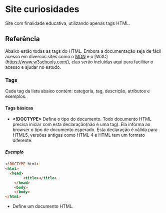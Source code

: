 # Site curiosidades
Site com finalidade educativa, utilizando apenas tags HTML.

## Referência
Abaixo estão todas as tags do HTML. Embora a documentação seja de fácil acesso em diversos sites como o [MDN](https://developer.mozilla.org/) e o [W3C] (https://www.w3schools.com/), elas serão incluídas aqui para facilitar o acesso e ajudar no estudo.

### Tags
Cada tag da lista abaixo contém: categoria, tag, descrição, atributos e exemplos.

#### Tags básicas
* **<!DOCTYPE>** 	Define o tipo do documento. Todo documento HTML precisa iniciar com esta declaração(não é uma tag). Ela informa ao browser o tipo de documento esperado. Esta declaração é válida para HTML5, versões antigas como HTML 4 e HTML tem um formato diferente. 
##### Exemplo
```html
<!DOCTYPE html>
<html>
  <head>
		<title></title>
	</head>
	<body>
	</body>
</html>
```
* **<html>**	Define um documento HTML.
